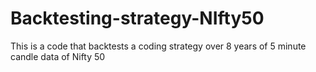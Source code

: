 # Backtesting-strategy-NIfty50

 This is a code that backtests a coding strategy over 8 years of 5 minute candle    data of Nifty 50
